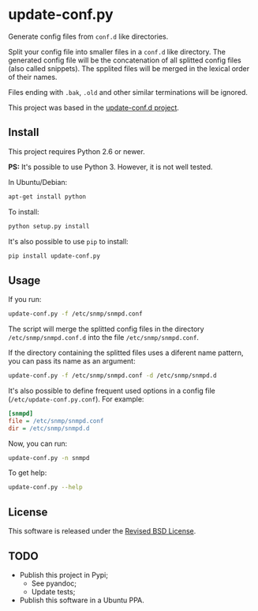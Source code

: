 update-conf.py
==============

Generate config files from `conf.d` like directories.

Split your config file into smaller files in a `conf.d` like directory. The generated config file will be the concatenation of all splitted config files (also called snippets). The spplited files will be merged in the lexical order of their names.

Files ending with `.bak`, `.old` and other similar terminations will be ignored.

This project was based in the [update-conf.d project](https://github.com/Atha/update-conf.d).

Install
-------

This project requires Python 2.6 or newer.

**PS:** It's possible to use Python 3. However, it is not well tested.

In Ubuntu/Debian:

```sh
apt-get install python
```

To install:

```sh
python setup.py install
```

It's also possible to use `pip` to install:

```sh
pip install update-conf.py
```

Usage
-----

If you run:

```sh
update-conf.py -f /etc/snmp/snmpd.conf
```

The script will merge the splitted config files in the directory `/etc/snmp/snmpd.conf.d` into the file `/etc/snmp/snmpd.conf`.

If the directory containing the splitted files uses a diferent name pattern, you can pass its name as an argument:

```sh
update-conf.py -f /etc/snmp/snmpd.conf -d /etc/snmp/snmpd.d
```

It's also possible to define frequent used options in a config file (`/etc/update-conf.py.conf`). For example:

```ini
[snmpd]
file = /etc/snmp/snmpd.conf
dir = /etc/snmp/snmpd.d
```

Now, you can run:

```sh
update-conf.py -n snmpd
```

To get help:

```sh
update-conf.py --help
```

License
-------

This software is released under the [Revised BSD License](LICENSE).

TODO
----

- Publish this project in Pypi;
    - See pyandoc;
    - Update tests;
- Publish this software in a Ubuntu PPA.
